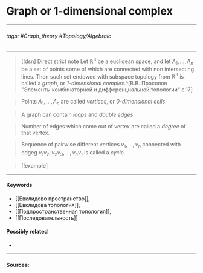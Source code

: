 # Graph or 1-dimensional complex  
***
###### tags: #Graph_theory #Topology/Algebraic 
***
>[!dsn] Direct strict note
>Let $\mathbb{R}^{3}$ be a euclidean space, and let $A_{1},\dots,A_{n}$ be a set of points some of which are connected with non intersecting lines. Then such set endowed with subspace topology from $\mathbb{R}^{3}$ is called a *graph*, or *$1$-dimensional complex*.^[В.В. Прасолов "Элементы комбинаторной и дифференциальной топологии" с.17]


>Points $A_{1},\dots,A_{n}$ are called *vertices*, or *$0$-dimensional cells*.

>A graph can contain *loops* and *double edges*.

>Number of edges which come out of vertex are called a *degree* of that vertex.

>Sequence of pairwise different vertices $v_{1},\dots,v_{n}$ connected with edgeg $v_{1}v_{2},v_{2}v_{3},\dots,v_{n}v_{1}$ is called a *cycle*.

>[!example] 
>
***
#### Keywords
- [[Евклидово пространство]],
- [[Евклидова топология]],
- [[Подпространственная топология]],
- [[Последовательность]]
#### Possibly related
- 
***
#### Sources: